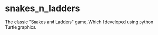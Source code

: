 # snakes_n_ladders
The classic "Snakes and Ladders" game, Which I developed using python Turtle graphics.
